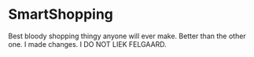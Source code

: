 SmartShopping
=============

Best bloody shopping thingy anyone will ever make. Better than the other one. I made changes. I DO NOT LIEK FELGAARD.
